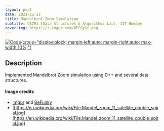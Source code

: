```yaml
---
layout: post
date: 2021-11-23
title: Mandelbrot Zoom Simulation
subtitle: CS293 (Data Structures & Algorithms Lab), IIT Bombay
cover-img: https://i.imgur.com/RFFGyGc.png
---
```


[![Code](https://i.imgur.com/AtIPmkl.png){:style="display:block; margin-left:auto; margin-right:auto; max-width:10%;"}](https://github.com/sarthakmittal92/)

## Description
Implemented Mandelbrot Zoom simulation using C++ and several
data structures.

#### Image credits
- [Imgur](https://imgur.com/) and [BeFunky](https://www.befunky.com/dashboard/)
- [https://en.wikipedia.org/wiki/File:Mandel_zoom_11_satellite_double_spiral.jpg](https://en.wikipedia.org/wiki/File:Mandel_zoom_11_satellite_double_spiral.jpg)